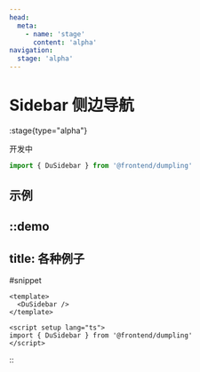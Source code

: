 ```yaml
---
head:
  meta:
    - name: 'stage'
      content: 'alpha'
navigation:
  stage: 'alpha'
---
```


# Sidebar 侧边导航

:stage{type="alpha"}

开发中

```ts
import { DuSidebar } from '@frontend/dumpling'
```

## 示例

::demo
---
title: 各种例子
---
#snippet
```vue
<template>
  <DuSidebar />
</template>

<script setup lang="ts">
import { DuSidebar } from '@frontend/dumpling'
</script>
```
::
